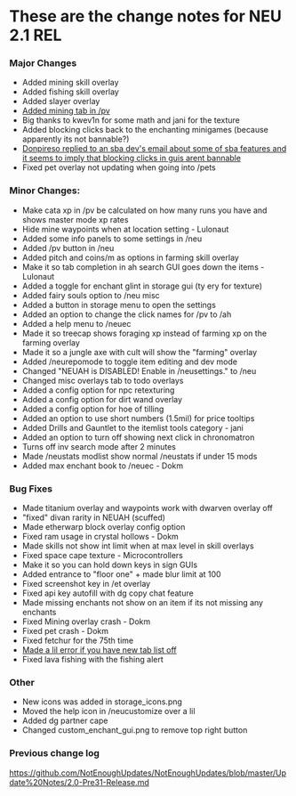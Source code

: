 # These are the change notes for NEU 2.1 REL

### **Major Changes**
- Added mining skill overlay
- Added fishing skill overlay
- Added slayer overlay
- [Added mining tab in /pv](https://cdn.discordapp.com/attachments/832652653292027904/903619242384056370/unknown.png)
- Big thanks to kwev1n for some math and jani for the texture
- Added blocking clicks back to the enchanting minigames (because apparently its not bannable?)
- [Donpireso replied to an sba dev's email about some of sba features and it seems to imply that blocking clicks in guis arent bannable](https://cdn.discordapp.com/attachments/823769568933576764/906101631861526559/unknown.png)
- Fixed pet overlay not updating when going into /pets
### **Minor Changes:**
- Make cata xp in /pv be calculated on how many runs you have and shows master mode xp rates
- Hide mine waypoints when at location setting - Lulonaut
- Added some info panels to some settings in /neu
- Added /pv button in /neu 
- Added pitch and coins/m as options in farming skill overlay
- Make it so tab completion in ah search GUI goes down the items - Lulonaut
- Added a toggle for enchant glint in storage gui (ty ery for texture)
- Added fairy souls option to /neu misc
- Added a button in storage menu to open the settings
- Added an option to change the click names for /pv to /ah
- Added a help menu to /neuec
- Made it so treecap shows foraging xp instead of farming xp on the farming overlay
- Made it so a jungle axe with cult will show the "farming" overlay
- Added /neurepomode to toggle item editing and dev mode
- Changed "NEUAH is DISABLED! Enable in /neusettings." to /neu
- Changed misc overlays tab to todo overlays
- Added a config option for npc retexturing 
- Added a config option for dirt wand overlay
- Added a config option for hoe of tilling
- Added an option to use short numbers (1.5mil) for price tooltips
- Added Drills and Gauntlet to the itemlist tools category - jani
- Added an option to turn off showing next click in chronomatron
- Turns off inv search mode after 2 minutes
- Made /neustats modlist show normal /neustats if under 15 mods
- Added max enchant book to /neuec - Dokm
### **Bug Fixes**
- Made titanium overlay and waypoints work with dwarven overlay off
- "fixed" divan rarity in NEUAH (scuffed)
- Made etherwarp block overlay config option
- Fixed ram usage in crystal hollows - Dokm
- Made skills not show int limit when at max level in skill overlays
- Fixed space cape texture - Microcontrollers
- Make it so you can hold down keys in sign GUIs
- Added entrance to "floor one" + made blur limit at 100
- Fixed screenshot key in /et overlay
- Fixed api key autofill with dg copy chat feature
- Made missing enchants not show on an item if its not missing any enchants
- Fixed Mining overlay crash - Dokm
- Fixed pet crash - Dokm 
- Fixed fetchur for the 75th time
- [Made a lil error if you have new tab list off](https://cdn.discordapp.com/attachments/896407218151366687/913681097605398528/unknown.png)
- Fixed lava fishing with the fishing alert
### **Other**
- New icons was added in storage_icons.png
- Moved the help icon in /neucustomize over a lil
- Added dg partner cape
- Changed custom_enchant_gui.png to remove top right button
### **Previous change log**
https://github.com/NotEnoughUpdates/NotEnoughUpdates/blob/master/Update%20Notes/2.0-Pre31-Release.md
